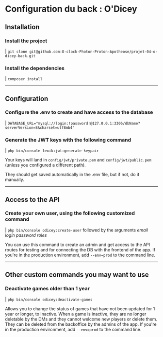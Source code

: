 # Configuration du back : O'Dicey

## Installation

### Install the project

| `git clone git@github.com:O-clock-Photon-Proton-Apotheose/projet-04-o-dicey-back.git`

### Install the dependencies

| `composer install`

___

## Configuration

### Configure the .env to create and have access to the database

| `DATABASE_URL="mysql://login:!password!@127.0.0.1:3306/dbName?serverVersion=8&charset=utf8mb4"`

### Generate the JWT keys with the following command

| `php bin/console lexik:jwt:generate-keypair`

Your keys will land in `config/jwt/private.pem` and `config/jwt/public.pem` (unless you configured a different path).

They should get saved automatically in the .env file, but if not, do it manually.

___

## Access to the API

### Create your own user, using the following customized command

| `php bin/console odicey:create-user` followed by the arguments *email* *login* *password* *roles*

You can use this command to create an admin and get access to the API routes for testing and for connecting the DB with the frontend of the app.
If you're in the production environment, add `--env=prod` to the command line.

___

## Other custom commands you may want to use

### Deactivate games older than 1 year

| `php bin/console odicey:deactivate-games`

Allows you to change the status of games that have not been updated for 1 year or longer, to Inactive. When a game is inactive, they are no longer deletable by the DMs and they cannot welcome new players or delete them. They can be deleted from the backoffice by the admins of the app.
If you're in the production environment, add `--env=prod` to the command line.
